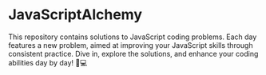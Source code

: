 # JavaScriptAlchemy
This repository contains solutions to JavaScript coding problems. Each day features a new problem, aimed at improving your JavaScript skills through consistent practice. Dive in, explore the solutions, and enhance your coding abilities day by day! 🚀💻
